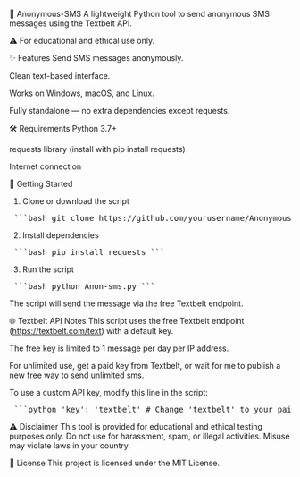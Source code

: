 📱 Anonymous-SMS
A lightweight Python tool to send anonymous SMS messages using the Textbelt API.

⚠️ For educational and ethical use only.

✨ Features
Send SMS messages anonymously.

Clean text-based interface.

Works on Windows, macOS, and Linux.

Fully standalone — no extra dependencies except requests.

🛠 Requirements
Python 3.7+

requests library (install with pip install requests)

Internet connection

🚀 Getting Started
1. Clone or download the script
<pre> ```bash git clone https://github.com/yourusername/Anonymous-SMS.git cd Anonymous-SMS # Or just download Anon-sms.py and run it ``` </pre>
2. Install dependencies
<pre> ```bash pip install requests ``` </pre>
3. Run the script
<pre> ```bash python Anon-sms.py ``` </pre>

The script will send the message via the free Textbelt endpoint.

🌐 Textbelt API Notes
This script uses the free Textbelt endpoint (https://textbelt.com/text) with a default key.

The free key is limited to 1 message per day per IP address.

For unlimited use, get a paid key from Textbelt, or wait for me to publish a new free way to send unlimited sms.

To use a custom API key, modify this line in the script:

<pre> ```python 'key': 'textbelt' # Change 'textbelt' to your paid key. ``` </pre>

⚠️ Disclaimer
This tool is provided for educational and ethical testing purposes only.
Do not use for harassment, spam, or illegal activities. Misuse may violate laws in your country.

📄 License
This project is licensed under the MIT License.

